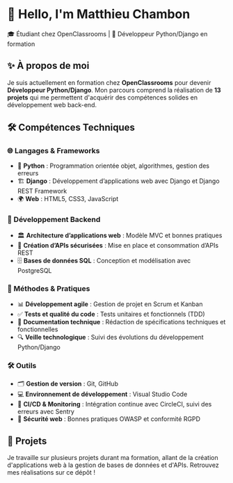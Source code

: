 # 👋 Hello, I'm Matthieu Chambon

🎓 Étudiant chez OpenClassrooms | 🚀 Développeur Python/Django en formation

## ✨ À propos de moi
Je suis actuellement en formation chez **OpenClassrooms** pour devenir **Développeur Python/Django**. Mon parcours comprend la réalisation de **13 projets** qui me permettent d'acquérir des compétences solides en développement web back-end.

## 🛠 Compétences Techniques

### **🌐 Langages & Frameworks**
- 🐍 **Python** : Programmation orientée objet, algorithmes, gestion des erreurs
- 🏗️ **Django** : Développement d’applications web avec Django et Django REST Framework
- 🌍 **Web** : HTML5, CSS3, JavaScript

### **💾 Développement Backend**
- 🏛️ **Architecture d’applications web** : Modèle MVC et bonnes pratiques
- 🔗 **Création d’APIs sécurisées** : Mise en place et consommation d’APIs REST
- 🗄️ **Bases de données SQL** : Conception et modélisation avec PostgreSQL

### **📌 Méthodes & Pratiques**
- 📊 **Développement agile** : Gestion de projet en Scrum et Kanban
- ✅ **Tests et qualité du code** : Tests unitaires et fonctionnels (TDD)
- 📄 **Documentation technique** : Rédaction de spécifications techniques et fonctionnelles
- 🔍 **Veille technologique** : Suivi des évolutions du développement Python/Django

### **🛠️ Outils**
- 🗂️ **Gestion de version** : Git, GitHub
- 💻 **Environnement de développement** : Visual Studio Code
- 🚀 **CI/CD & Monitoring** : Intégration continue avec CircleCI, suivi des erreurs avec Sentry
- 🔐 **Sécurité web** : Bonnes pratiques OWASP et conformité RGPD

## 📌 Projets
Je travaille sur plusieurs projets durant ma formation, allant de la création d'applications web à la gestion de bases de données et d'APIs. Retrouvez mes réalisations sur ce dépôt !
